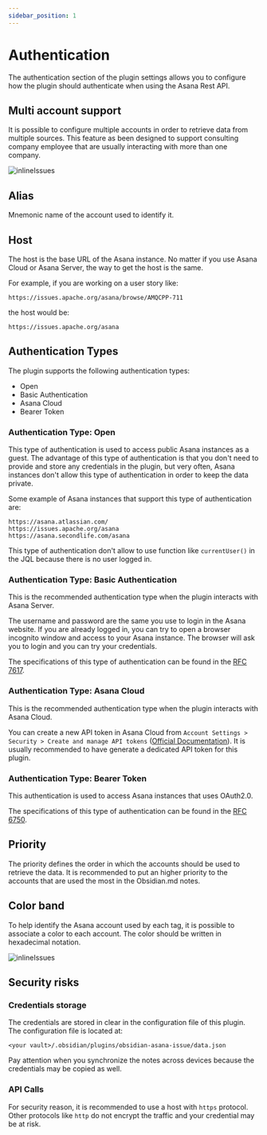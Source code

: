 ```yaml
---
sidebar_position: 1
---
```

# Authentication

The authentication section of the plugin settings allows you to configure how the plugin should authenticate when using the Asana Rest API.

## Multi account support

It is possible to configure multiple accounts in order to retrieve data from multiple sources. This feature as been designed to support consulting company employee that are usually interacting with more than one company.

![inlineIssues](/img/multi-account.png)

## Alias

Mnemonic name of the account used to identify it.

## Host
The host is the base URL of the Asana instance. No matter if you use Asana Cloud or Asana Server, the way to get the host is the same.

For example, if you are working on a user story like:
```
https://issues.apache.org/asana/browse/AMQCPP-711
```
the host would be:
```
https://issues.apache.org/asana
```

## Authentication Types

The plugin supports the following authentication types:
- Open
- Basic Authentication
- Asana Cloud
- Bearer Token

### Authentication Type: Open

This type of authentication is used to access public Asana instances as a guest.
The advantage of this type of authentication is that you don't need to provide and store any credentials in the plugin, but very often, Asana instances don't allow this type of authentication in order to keep the data private.

Some example of Asana instances that support this type of authentication are:
```
https://asana.atlassian.com/
https://issues.apache.org/asana
https://asana.secondlife.com/asana
```

This type of authentication don't allow to use function like `currentUser()` in the JQL because there is no user logged in.

### Authentication Type: Basic Authentication

This is the recommended authentication type when the plugin interacts with Asana Server.

The username and password are the same you use to login in the Asana website. If you are already logged in, you can try to open a browser incognito window and access to your Asana instance. The browser will ask you to login and you can try your credentials.

The specifications of this type of authentication can be found in the [RFC 7617](https://datatracker.ietf.org/doc/html/rfc7617).

### Authentication Type: Asana Cloud

This is the recommended authentication type when the plugin interacts with Asana Cloud.

You can create a new API token in Asana Cloud from `Account Settings > Security > Create and manage API tokens` ([Official Documentation](https://support.atlassian.com/atlassian-account/docs/manage-api-tokens-for-your-atlassian-account/)). It is usually recommended to have generate a dedicated API token for this plugin.


### Authentication Type: Bearer Token

This authentication is used to access Asana instances that uses OAuth2.0.

The specifications of this type  of authentication can be found in the [RFC 6750](https://datatracker.ietf.org/doc/html/rfc6750).

## Priority

The priority defines the order in which the accounts should be used to retrieve the data. It is recommended to put an higher priority to the accounts that are used the most in the Obsidian.md notes.

## Color band

To help identify the Asana account used by each tag, it is possible to associate a color to each account. The color should be written in hexadecimal notation.

![inlineIssues](/img/color-band.png)

## Security risks

### Credentials storage

The credentials are stored in clear in the configuration file of this plugin.
The configuration file is located at:
```
<your vault>/.obsidian/plugins/obsidian-asana-issue/data.json
```

Pay attention when you synchronize the notes across devices because the credentials may be copied as well.

### API Calls

For security reason, it is recommended to use a host with `https` protocol. Other protocols like `http` do not encrypt the traffic and your credential may be at risk.
